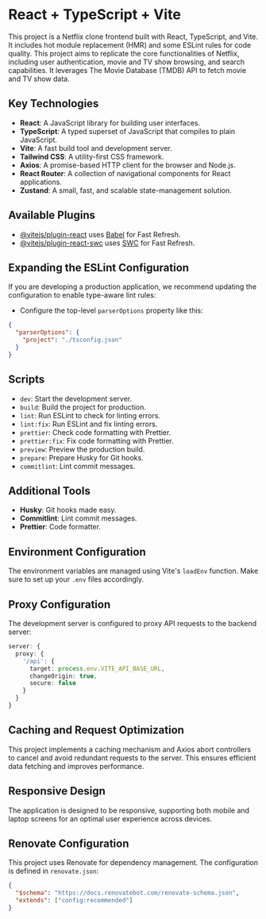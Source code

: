 # React + TypeScript + Vite

This project is a Netflix clone frontend built with React, TypeScript, and Vite. It includes hot module replacement (HMR) and some ESLint rules for code quality.
This project aims to replicate the core functionalities of Netflix, including user authentication, movie and TV show browsing, and search capabilities. It leverages The Movie Database (TMDB) API to fetch movie and TV show data.

## Key Technologies

- **React**: A JavaScript library for building user interfaces.
- **TypeScript**: A typed superset of JavaScript that compiles to plain JavaScript.
- **Vite**: A fast build tool and development server.
- **Tailwind CSS**: A utility-first CSS framework.
- **Axios**: A promise-based HTTP client for the browser and Node.js.
- **React Router**: A collection of navigational components for React applications.
- **Zustand**: A small, fast, and scalable state-management solution.

## Available Plugins

- [@vitejs/plugin-react](https://github.com/vitejs/vite-plugin-react/blob/main/packages/plugin-react/README.md) uses [Babel](https://babeljs.io/) for Fast Refresh.
- [@vitejs/plugin-react-swc](https://github.com/vitejs/vite-plugin-react-swc) uses [SWC](https://swc.rs/) for Fast Refresh.

## Expanding the ESLint Configuration

If you are developing a production application, we recommend updating the configuration to enable type-aware lint rules:

- Configure the top-level `parserOptions` property like this:

```json
{
  "parserOptions": {
    "project": "./tsconfig.json"
  }
}
```

## Scripts

- `dev`: Start the development server.
- `build`: Build the project for production.
- `lint`: Run ESLint to check for linting errors.
- `lint:fix`: Run ESLint and fix linting errors.
- `prettier`: Check code formatting with Prettier.
- `prettier:fix`: Fix code formatting with Prettier.
- `preview`: Preview the production build.
- `prepare`: Prepare Husky for Git hooks.
- `commitlint`: Lint commit messages.

## Additional Tools

- **Husky**: Git hooks made easy.
- **Commitlint**: Lint commit messages.
- **Prettier**: Code formatter.

## Environment Configuration

The environment variables are managed using Vite's `loadEnv` function. Make sure to set up your `.env` files accordingly.

## Proxy Configuration

The development server is configured to proxy API requests to the backend server:

```typescript
server: {
  proxy: {
    '/api': {
      target: process.env.VITE_API_BASE_URL,
      changeOrigin: true,
      secure: false
    }
  }
}
```

## Caching and Request Optimization

This project implements a caching mechanism and Axios abort controllers to cancel and avoid redundant requests to the server. This ensures efficient data fetching and improves performance.

## Responsive Design

The application is designed to be responsive, supporting both mobile and laptop screens for an optimal user experience across devices.

## Renovate Configuration

This project uses Renovate for dependency management. The configuration is defined in `renovate.json`:

```json
{
  "$schema": "https://docs.renovatebot.com/renovate-schema.json",
  "extends": ["config:recommended"]
}
```
